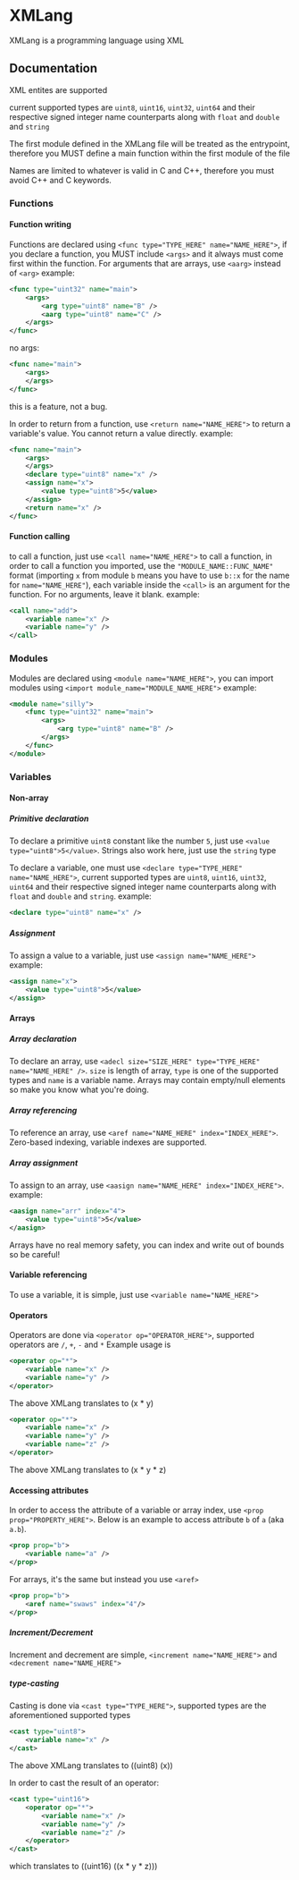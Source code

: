 # XMLang

XMLang is a programming language using XML

## Documentation

XML entites are supported

current supported types are `uint8`, `uint16`, `uint32`, `uint64` and their respective signed integer name counterparts along with `float` and `double` and `string`

The first module defined in the XMLang file will be treated as the entrypoint, therefore you MUST define a main function within the first module of the file

Names are limited to whatever is valid in C and C++, therefore you must avoid C++ and C keywords.

### Functions

#### Function writing

Functions are declared using `<func type="TYPE_HERE" name="NAME_HERE">`, if you declare a function, you MUST include `<args>` and it always must come first within the function. For arguments that are arrays, use `<aarg>` instead of `<arg>`
example:
```xml
<func type="uint32" name="main">
    <args>
        <arg type="uint8" name="B" />
        <aarg type="uint8" name="C" />
    </args>
</func>
```
no args:
```xml
<func name="main">
    <args>
    </args>
</func>
```
this is a feature, not a bug.

In order to return from a function, use `<return name="NAME_HERE">` to return a variable's value. You cannot return a value directly.
example:
```xml
<func name="main">
    <args>
    </args>
    <declare type="uint8" name="x" />
    <assign name="x">
        <value type="uint8">5</value>
    </assign>
    <return name="x" />
</func>
```

#### Function calling

to call a function, just use `<call name="NAME_HERE">` to call a function, in order to call a function you imported, use the `"MODULE_NAME::FUNC_NAME"` format (importing `x` from module `b` means you have to use `b::x` for the name for `name="NAME_HERE"`), each variable inside the `<call>` is an argument for the function. For no arguments, leave it blank.
example:
```xml
<call name="add">
    <variable name="x" />
    <variable name="y" />
</call>
```

### Modules

Modules are declared using `<module name="NAME_HERE">`, you can import modules using `<import module_name="MODULE_NAME_HERE">`
example:
```xml
<module name="silly">
    <func type="uint32" name="main">
        <args>
            <arg type="uint8" name="B" />
        </args>
    </func>
</module>
```

### Variables

#### Non-array

##### Primitive declaration

To declare a primitive `uint8` constant like the number `5`, just use `<value type="uint8">5</value>`. Strings also work here, just use the `string` type

To declare a variable, one must use `<declare type="TYPE_HERE" name="NAME_HERE">`, current supported types are `uint8`, `uint16`, `uint32`, `uint64` and their respective signed integer name counterparts along with `float` and `double` and `string`.
example:
```xml
<declare type="uint8" name="x" />
```

##### Assignment

To assign a value to a variable, just use `<assign name="NAME_HERE">`
example:
```xml
<assign name="x">
    <value type="uint8">5</value>
</assign>
```

#### Arrays

##### Array declaration

To declare an array, use `<adecl size="SIZE_HERE" type="TYPE_HERE" name="NAME_HERE" />`. `size` is length of array, `type` is one of the supported types and `name` is a variable name. Arrays may contain empty/null elements so make you know what you're doing.

##### Array referencing

To reference an array, use `<aref name="NAME_HERE" index="INDEX_HERE">`. Zero-based indexing, variable indexes are supported.

##### Array assignment

To assign to an array, use `<aasign name="NAME_HERE" index="INDEX_HERE">`.
example:
```xml
<aasign name="arr" index="4">
    <value type="uint8">5</value>
</aasign>
```

Arrays have no real memory safety, you can index and write out of bounds so be careful!

#### Variable referencing

To use a variable, it is simple, just use `<variable name="NAME_HERE">`

#### Operators

Operators are done via `<operator op="OPERATOR_HERE">`, supported operators are `/`, `+`, `-` and `*`
Example usage is
```xml
<operator op="*">
    <variable name="x" />
    <variable name="y" />
</operator>
```
The above XMLang translates to (x * y)
```xml
<operator op="*">
    <variable name="x" />
    <variable name="y" />
    <variable name="z" />
</operator>
```
The above XMLang translates to (x * y * z)

#### Accessing attributes

In order to access the attribute of a variable or array index, use `<prop prop="PROPERTY_HERE">`. Below is an example to access attribute `b` of `a` (aka `a.b`).
```xml
<prop prop="b">
    <variable name="a" />
</prop>
```
For arrays, it's the same but instead you use `<aref>`
```xml
<prop prop="b">
    <aref name="swaws" index="4"/>
</prop>
```

##### Increment/Decrement

Increment and decrement are simple, `<increment name="NAME_HERE">` and `<decrement name="NAME_HERE">`

##### type-casting

Casting is done via `<cast type="TYPE_HERE">`, supported types are the aforementioned supported types
```xml
<cast type="uint8">
    <variable name="x" />
</cast>
```
The above XMLang translates to ((uint8) (x))

In order to cast the result of an operator:
```xml
<cast type="uint16">
    <operator op="*">
        <variable name="x" />
        <variable name="y" />
        <variable name="z" />
    </operator>
</cast>
```
which translates to ((uint16) ((x * y * z)))

